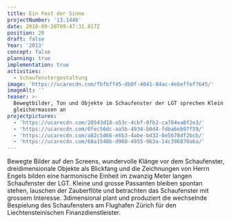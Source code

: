 ```yaml
---
title: Ein Fest der Sinne
projectNumber: '13.1448'
date: 2018-09-20T09:47:31.817Z
position: 20
draft: false
Year: '2013'
concept: false
planning: true
implementation: true
activities:
  - Schaufenstergestaltung
image: 'https://ucarecdn.com/fbfbff45-db0f-4041-84ac-4ebeffef7645/'
imageAlt: ''
teaser: >-
  Bewegtbilder, Ton und Objekte im Schaufenster der LGT sprechen Klein und Gross
  gleichermassen an
projectpictures:
  - 'https://ucarecdn.com/20543d18-a53c-4cbf-8fb2-ca784ea8f2e3/'
  - 'https://ucarecdn.com/0fec56dc-aa5b-4934-b0d4-fdba6eb97f59/'
  - 'https://ucarecdn.com/a82c5d66-e6b3-4abe-bd32-0e5678df2bcb/'
  - 'https://ucarecdn.com/68a1548b-d960-4955-963a-14c396870a6a/'
---
```

Bewegte Bilder auf den Screens, wundervolle Klänge vor dem Schaufenster, dreidimensionale Objekte als Blickfang und die Zeichnungen von Herrn Engels bilden eine harmonische Einheit im zwanzig Meter langen Schaufenster der LGT. Kleine und grosse Passanten bleiben spontan stehen, lauschen der Zauberflöte und betrachten das Schaufenster mit grossem Interesse. 3dimensional plant und produziert die wechselnde Bespielung des Schaufensters am Flughafen Zürich für den Liechtensteinischen Finanzdienstleister.
